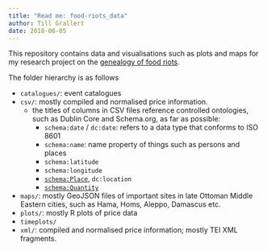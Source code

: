 ```yaml
---
title: "Read me: food-riots_data"
author: Till Grallert
date: 2018-06-05
---
```


This repository contains data and visualisations such as plots and maps for my research project on the [genealogy of food riots](https://tillgrallert.github.io/pages/research/category_food-riots/).

The folder hierarchy is as follows

- `catalogues/`: event catalogues
- `csv/`: mostly compiled and normalised price information.
    + the titles of columns in CSV files reference controlled ontologies, such as Dublin Core and Schema.org, as far as possible:
        * `schema:date` / `dc:date`: refers to a data type that conforms to ISO 8601
        * `schema:name`: name property of things such as persons and places
        * `schema:latitude`
        * `schema:longitude`
        * [`schema:Place`](https://schema.org/Place), `dc:location`
        * [`schema:Quantity`](https://schema.org/Quantity)
- `maps/`: mostly GeoJSON files of important sites in late Ottoman Middle Eastern cities, such as Hama, Homs, Aleppo, Damascus etc.
- `plots/`: mostly R plots of price data
- `timeplots/`
- `xml/`: compiled and normalised price information; mostly TEI XML fragments.
